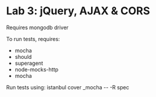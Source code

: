 # Lab 3: jQuery, AJAX & CORS
Requires mongodb driver

To run tests, requires:
 - mocha
 - should
 - superagent
 - node-mocks-http
 - mocha

 Run tests using: istanbul cover _mocha -- -R spec
